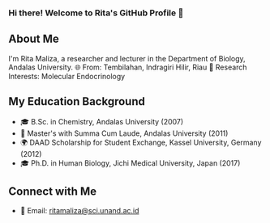 ### Hi there! Welcome to Rita's GitHub Profile 👋

## About Me
I'm Rita Maliza, a researcher and lecturer in the Department of Biology, Andalas University. 
🌐 From: Tembilahan, Indragiri Hilir, Riau
🔬 Research Interests: Molecular Endocrinology

## My Education Background
- 🎓 B.Sc. in Chemistry, Andalas University (2007)
- 🏅 Master's with Summa Cum Laude, Andalas University (2011)
- 🌍 DAAD Scholarship for Student Exchange, Kassel University, Germany (2012)
- 🎓 Ph.D. in Human Biology, Jichi Medical University, Japan (2017)

## Connect with Me
- 📧 Email: [ritamaliza@sci.unand.ac.id](mailto:ritamaliza@sci.unand.ac.id)

<!--
**ritamaliza/ritamaliza** is a ✨ _special_ ✨ repository because its `README.md` (this file) appears on your GitHub profile.

Here are some ideas to get you started:

- 🔭 I’m currently working on ...
- 🌱 I’m currently learning ...
- 👯 I’m looking to collaborate on ...
- 🤔 I’m looking for help with ...
- 💬 Ask me about ...
- 📫 How to reach me: ...
- 😄 Pronouns: ...
- ⚡ Fun fact: ...
-->
